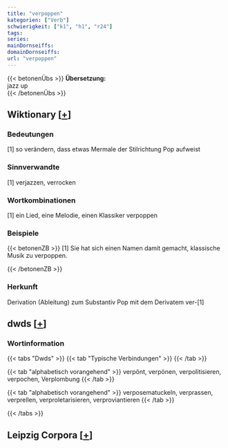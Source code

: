 ```yaml
---
title: "verpoppen"
kategorien: ["Verb"]
schwierigkeit: ["k1", "h1", "r24"]
tags:
series:
mainDornseiffs:
domainDornseiffs:
url: "verpoppen"
---
```


{{< betonenÜbs >}}
**Übersetzung:**  
jazz up  
{{< /betonenÜbs >}}

## Wiktionary [[+](https://de.wiktionary.org/wiki/verpoppen)]

### Bedeutungen
[1] so verändern, dass etwas Mermale der Stilrichtung Pop aufweist  

### Sinnverwandte
[1] verjazzen, verrocken  

### Wortkombinationen
[1] ein Lied, eine Melodie, einen Klassiker verpoppen  

### Beispiele
{{< betonenZB >}}
[1] Sie hat sich einen Namen damit gemacht, klassische Musik zu verpoppen.  

{{< /betonenZB >}}
### Herkunft
Derivation (Ableitung) zum Substantiv Pop mit dem Derivatem ver-[1]  



## dwds [[+](https://www.dwds.de/wb/verpoppen)]

### Wortinformation
{{< tabs "Dwds" >}}
{{< tab "Typische Verbindungen" >}}
{{< /tab >}}

{{< tab "alphabetisch vorangehend" >}}
verpönt, verpönen, verpolitisieren, verpochen, Verplombung
{{< /tab >}}

{{< tab "alphabetisch vorangehend" >}}
verposematuckeln, verprassen, verprellen, verproletarisieren, verproviantieren
{{< /tab >}}

{{< /tabs >}}

## Leipzig Corpora [[+](https://corpora.uni-leipzig.de/en/res?word=verpoppen&corpusId=deu_newscrawl-public_2018)]

